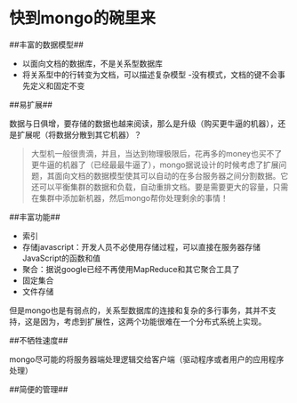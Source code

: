 快到mongo的碗里来
===

##丰富的数据模型##

- 以面向文档的数据库，不是关系型数据库
- 将关系型中的行转变为文档，可以描述复杂模型
-没有模式，文档的键不会事先定义和固定不变

##易扩展##

数据与日俱增，要存储的数据也越来阅读，那么是升级（购买更牛逼的机器），还是扩展呢（将数据分散到其它机器）？

>大型机一般很贵滴，并且，当达到物理极限后，花再多的money也买不了更牛逼的机器了（已经最最牛逼了），mongo据说设计的时候考虑了扩展问题，其面向文档的数据模型使其可以自动的在多台服务器之间分割数据。它还可以平衡集群的数据和负载，自动重排文档。要是需要更大的容量，只需在集群中添加新机器，然后mongo帮你处理剩余的事情！

##丰富功能##

- 索引
- 存储javascript：开发人员不必使用存储过程，可以直接在服务器存储JavaScript的函数和值
- 聚合：据说google已经不再使用MapReduce和其它聚合工具了
- 固定集合
- 文件存储

但是mongo也是有弱点的，关系型数据库的连接和复杂的多行事务，其并不支持，这是因为，考虑到扩展性，这两个功能很难在一个分布式系统上实现。

##不牺牲速度##

mongo尽可能的将服务器端处理逻辑交给客户端（驱动程序或者用户的应用程序处理）

##简便的管理##



